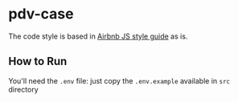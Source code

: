 # pdv-case
The code style is based in [Airbnb JS style guide](https://github.com/airbnb/javascript) as is.

## How to Run
You'll need the `.env` file: just copy the `.env.example` available in `src` directory